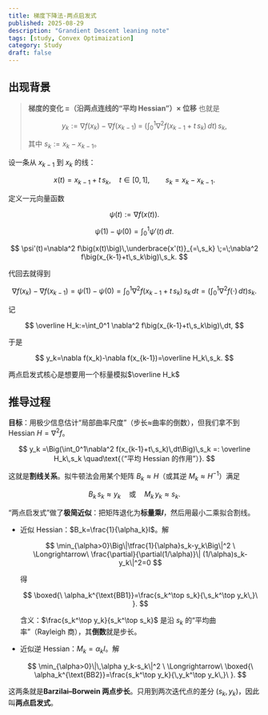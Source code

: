 ```yaml
---
title: 梯度下降法-两点启发式
published: 2025-08-29
description: "Grandient Descent leaning note"
tags: [study, Convex Optimaization]
category: Study
draft: false
---
```


## 出现背景


> **梯度的变化 =（沿两点连线的“平均 Hessian”）× 位移**
> 也就是
>
> $$
> y_k:=\nabla f(x_k)-\nabla f(x_{k-1})
> \;=\;\Big(\int_{0}^{1}\nabla^2 f\big(x_{k-1}+t\,s_k\big)\,dt\Big)\,s_k,
> $$
>
> 其中 $s_k:=x_k-x_{k-1}$。


   设一条从 $x_{k-1}$ 到 $x_k$ 的线：

$$
x(t)=x_{k-1}+t\,s_k,\quad t\in[0,1],\qquad s_k=x_k-x_{k-1}.
$$

定义一元向量函数

$$
\psi(t):=\nabla f\big(x(t)\big).
$$

$$
\psi(1)-\psi(0)=\int_0^1 \psi'(t)\,dt.
$$


$$
\psi'(t)=\nabla^2 f\big(x(t)\big)\,\underbrace{x'(t)}_{=\,s_k}
\;=\;\nabla^2 f\big(x_{k-1}+t\,s_k\big)\,s_k.
$$

代回去就得到

$$
\nabla f(x_k)-\nabla f(x_{k-1})
=\psi(1)-\psi(0)=\int_0^1 \nabla^2 f\big(x_{k-1}+t\,s_k\big)\,s_k\,dt
=\Big(\int_0^1 \nabla^2 f(\cdot)\,dt\Big)s_k.
$$


   记

$$
\overline H_k:=\int_0^1 \nabla^2 f\big(x_{k-1}+t\,s_k\big)\,dt,
$$

于是

$$
y_k=\nabla f(x_k)-\nabla f(x_{k-1})=\overline H_k\,s_k.
$$

两点启发式核心是想要用一个标量模拟$\overline H_k$


## 推导过程

**目标**：用极少信息估计“局部曲率尺度”（步长≈曲率的倒数），但我们拿不到 Hessian $H=\nabla^2 f$。


$$
y_k
=\Big(\int_0^1\nabla^2 f(x_{k-1}+t\,s_k)\,dt\Big)\,s_k
=: \overline H_k\,s_k
\quad\text{（“平均 Hessian 的作用”）}.
$$

这就是**割线关系**。拟牛顿法会用某个矩阵 $B_k\approx H$（或其逆 $M_k\approx H^{-1}$）满足

$$
B_k\,s_k\approx y_k\quad\text{或}\quad M_k\,y_k\approx s_k.
$$

“两点启发式”做了**极简近似**：把矩阵退化为**标量乘$I$**，然后用最小二乘拟合割线。

* 近似 Hessian：$B_k=\frac{1}{\alpha_k}I$。解

  $$
  \min_{\alpha>0}\Big\|\tfrac{1}{\alpha}s_k-y_k\Big\|^2
  \ \Longrightarrow\ 
  \frac{\partial}{\partial(1/\alpha)}\| (1/\alpha)s_k-y_k\|^2=0
  $$

  得

  $$
  \boxed{\ \alpha_k^{\text{BB1}}=\frac{s_k^\top s_k}{\,s_k^\top y_k\,}\ }.
  $$

  含义：$\frac{s_k^\top y_k}{s_k^\top s_k}$ 是沿 $s_k$ 的“平均曲率”（Rayleigh 商），其**倒数**就是步长。

* 近似逆 Hessian：$M_k=\alpha_k I$。解

  $$
  \min_{\alpha>0}\|\,\alpha y_k-s_k\|^2
  \ \Longrightarrow\
  \boxed{\ \alpha_k^{\text{BB2}}=\frac{s_k^\top y_k}{\,y_k^\top y_k\,}\ }.
  $$

这两条就是**Barzilai–Borwein 两点步长**。只用到两次迭代点的差分 $(s_k,y_k)$，因此叫**两点启发式**。


